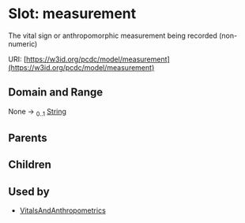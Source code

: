 
# Slot: measurement


The vital sign or anthropomorphic measurement being recorded (non-numeric)

URI: [https://w3id.org/pcdc/model/measurement](https://w3id.org/pcdc/model/measurement)


## Domain and Range

None &#8594;  <sub>0..1</sub> [String](types/String.md)

## Parents


## Children


## Used by

 * [VitalsAndAnthropometrics](VitalsAndAnthropometrics.md)

